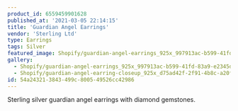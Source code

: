 ```yaml
---
product_id: 6559459901628
published_at: '2021-03-05 22:14:15'
title: 'Guardian Angel Earrings'
vendor: 'Sterling Ltd'
type: Earrings
tags: Silver
featured_image: Shopify/guardian-angel-earrings_925x_997913ac-b599-41fd-83a9-e2345d0108b4.jpg
gallery:
  - Shopify/guardian-angel-earrings_925x_997913ac-b599-41fd-83a9-e2345d0108b4.jpg
  - Shopify/guardian-angel-earring-closeup_925x_d75ad42f-2f91-4b8c-a20f-a270c09b29b7.jpg
id: 54a24321-3843-499c-8005-49526cc42986
---
```

<p>Sterling silver guardian angel earrings with diamond gemstones.</p>